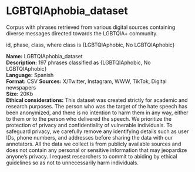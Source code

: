 # LGBTQIAphobia_dataset  
Corpus with phrases retrieved from various digital sources containing diverse messages directed towards the LGBTQIA+ community.

id, phase, class, where class is  {LGBTQIAphobic, No LGBTQIAphobic}  

**Name:** LGBTQIAphobia_dataset  
**Description:** 197 phrases classified as {LGBTQIAphobic, No LGBTQIAphobic}  
**Language:** Spanish  
**Format:** CSV
**Sources:** X/Twitter, Instagram, WWW, TikTok, Digital newspapers  
**Size:** 20Kb  
**Ethical considerations:** This dataset was created strictly for academic and research purposes. The person who was the target of the hate speech has been anonymized, and there is no intention to harm them in any way, either to them or to the person who delivered the speech. We prioritize the protection of privacy and confidentiality of vulnerable individuals. To safeguard privacy, we carefully remove any identifying details such as user IDs, phone numbers, and addresses before sharing the data with our annotators. All the data we collect is from publicly available sources and does not contain any personal or sensitive information that may jeopardize anyone’s privacy. I request researchers to commit to abiding by ethical guidelines so as not to unnecessarily harm individuals.
